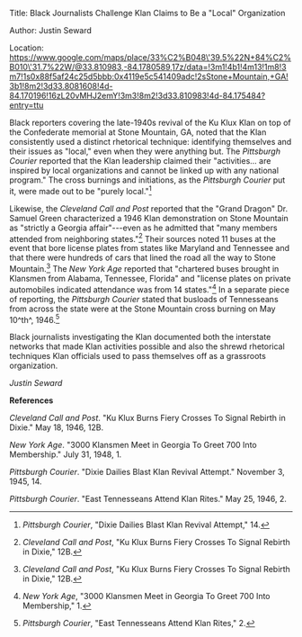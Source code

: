 Title: Black Journalists Challenge Klan Claims to Be a "Local"
Organization

Author: Justin Seward

Location:
https://www.google.com/maps/place/33%C2%B048\'39.5%22N+84%C2%B010\'31.7%22W/@33.810983,-84.1780589,17z/data=!3m1!4b1!4m13!1m8!3m7!1s0x88f5af24c25d5bbb:0x4119e5c541409adc!2sStone+Mountain,+GA!3b1!8m2!3d33.8081608!4d-84.170196!16zL20vMHJ2emY!3m3!8m2!3d33.810983!4d-84.175484?entry=ttu

Black reporters covering the late-1940s revival of the Ku Klux Klan on
top of the Confederate memorial at Stone Mountain, GA, noted that the
Klan consistently used a distinct rhetorical technique: identifying
themselves and their issues as "local," even when they were anything
but. The *Pittsburgh Courier* reported that the Klan leadership claimed
their "activities... are inspired by local organizations and cannot be
linked up with any national program." The cross burnings and
initiations, as the *Pittsburgh Courier* put it, were made out to be
"purely local."[^1]

Likewise, the *Cleveland Call and Post* reported that the "Grand Dragon"
Dr. Samuel Green characterized a 1946 Klan demonstration on Stone
Mountain as "strictly a Georgia affair"---even as he admitted that "many
members attended from neighboring states."[^2] Their sources noted 11
buses at the event that bore license plates from states like Maryland
and Tennessee and that there were hundreds of cars that lined the road
all the way to Stone Mountain.[^3] The *New York Age* reported that
"chartered buses brought in Klansmen from Alabama, Tennessee, Florida"
and "license plates on private automobiles indicated attendance was from
14 states."[^4] In a separate piece of reporting, the *Pittsburgh
Courier* stated that busloads of Tennesseans from across the state were
at the Stone Mountain cross burning on May 10^th^, 1946.[^5]

Black journalists investigating the Klan documented both the interstate
networks that made Klan activities possible and also the shrewd
rhetorical techniques Klan officials used to pass themselves off as a
grassroots organization.

*Justin Seward*

**References**

*Cleveland Call and Post*. "Ku Klux Burns Fiery Crosses To Signal
Rebirth in Dixie." May 18, 1946, 12B.

*New York Age*. "3000 Klansmen Meet in Georgia To Greet 700 Into
Membership." July 31, 1948, 1.

*Pittsburgh Courier*. "Dixie Dailies Blast Klan Revival Attempt."
November 3, 1945, 14.

*Pittsburgh Courier*. "East Tennesseans Attend Klan Rites." May 25,
1946, 2.

[^1]: *Pittsburgh Courier*, "Dixie Dailies Blast Klan Revival Attempt,"
    14.

[^2]: *Cleveland Call and Post*, "Ku Klux Burns Fiery Crosses To Signal
    Rebirth in Dixie," 12B.

[^3]: *Cleveland Call and Post*, "Ku Klux Burns Fiery Crosses To Signal
    Rebirth in Dixie," 12B.

[^4]: *New York Age*, "3000 Klansmen Meet in Georgia To Greet 700 Into
    Membership," 1.

[^5]: *Pittsburgh Courier*, "East Tennesseans Attend Klan Rites," 2.
